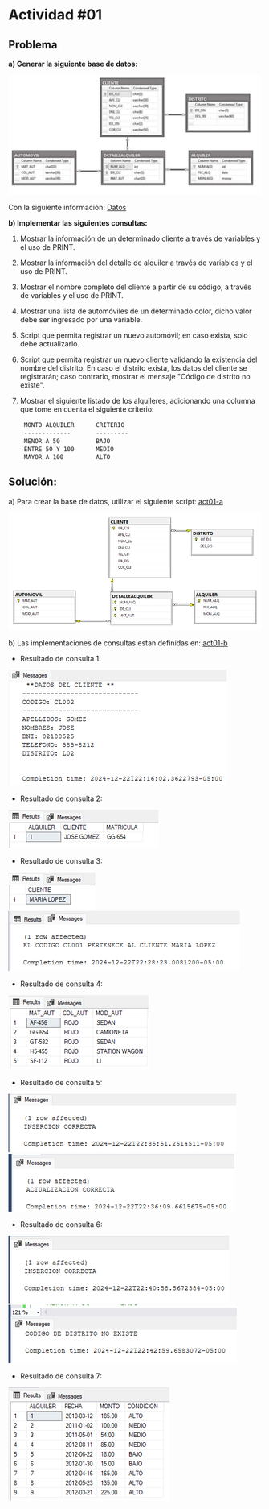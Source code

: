 # Actividad #01
## Problema

**a) Generar la siguiente base de datos:**

![Base de datos](./recursos/base_de_Datos.png)

Con la siguiente información: [Datos](https://github.com/dbarretol/Practice-SQL-CEPS/blob/main/Actividad%2001/scripts/bd01.xlsx)

**b) Implementar las siguientes consultas:**

1. Mostrar la información de un determinado cliente a través de variables y el uso de PRINT.
2. Mostrar la información del detalle de alquiler a través de variables y el uso de PRINT.
3. Mostrar el nombre completo del cliente a partir de su código, a través de variables y el uso de PRINT.
4. Mostrar una lista de automóviles de un determinado color, dicho valor debe ser ingresado por una variable.
5. Script que permita registrar un nuevo automóvil; en caso exista, solo debe actualizarlo.
6. Script que permita registrar un nuevo cliente validando la existencia del nombre del distrito. En caso el distrito exista, los datos del cliente se registrarán; caso contrario, mostrar el mensaje "Código de distrito no existe".
7. Mostrar el siguiente listado de los alquileres, adicionando una columna que tome en cuenta el siguiente criterio:

        MONTO ALQUILER      CRITERIO
        -------------       ---------
        MENOR A 50          BAJO
        ENTRE 50 Y 100      MEDIO
        MAYOR A 100         ALTO

## Solución:

a) Para crear la base de datos, utilizar el siguiente script: [act01-a](https://github.com/dbarretol/Practice-SQL-CEPS/blob/main/Actividad%2001/scripts/act01-a.sql)

![Base de datos recreada](./recursos/base_de_datos_recreada.png)

b) Las implementaciones de consultas estan definidas en: [act01-b](https://github.com/dbarretol/Practice-SQL-CEPS/blob/main/Actividad%2001/scripts/act01-b.sql)

* Resultado de consulta 1:

![Consulta 01](./recursos/imp01.png)

* Resultado de consulta 2:

![Consulta 02](./recursos/imp02.png)

* Resultado de consulta 3:

![Consulta 03](./recursos/imp03a.png)
![Consulta 03](./recursos/imp03b.png)

* Resultado de consulta 4:

![Consulta 04](./recursos/imp04.png)

* Resultado de consulta 5:

![Consulta 05](./recursos/imp05a.png)
![Consulta 05](./recursos/imp05b.png)

* Resultado de consulta 6:

![Consulta 06](./recursos/imp06a.png)
![Consulta 06](./recursos/imp06b.png)

* Resultado de consulta 7:

![Consulta 07](./recursos/imp07.png)

